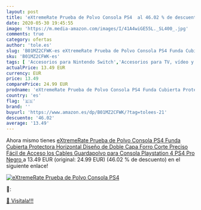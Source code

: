 ```yaml
---
layout: post
title: 'eXtremeRate Prueba de Polvo Consola PS4  al 46.02 % de descuento'
date: 2020-05-30 19:45:55
image: 'https://m.media-amazon.com/images/I/41A4wiGE55L._SL400_.jpg'
comments: true
category: ofertas
author: 'tole.es'
slug: 'B01MZ2CFWK-es eXtremeRate Prueba de Polvo Consola PS4 Funda Cubierta...'
sku: 'B01MZ2CFWK-es'
tags: [ 'Accesorios para Nintendo Switch','Accesorios para TV, vídeo y home cinema','Almacenamiento de datos','Almacenamiento de datos externo','Conversores de vídeo','Electrónica','Hardware y juegos para Nintendo Switch','Informática','Memoria para Nintendo Switch','TV, vídeo y home cinema','Tarjetas de memoria','Tarjetas microSD','Videojuegos','playstation','ps4', ]
actualPrice: 13.49 EUR
currency: EUR
price: 13.49
comparePrice: 24.99 EUR
prodname: 'eXtremeRate Prueba de Polvo Consola PS4 Funda Cubierta Protectora Horizontal Diseño de Doble Capa Forro Corte Preciso Fácil de Acceso los Cables Guardapolvo para Consola Playstation 4 PS4 Pro Negro '
country: 'es'
flag: '🇪🇸'
brand: ''
buyurl: 'https://www.amazon.es/dp/B01MZ2CFWK/?tag=tolees-21'
descuento: '46.02'
average: '13.49'
---
```


Ahora mismo tienes [eXtremeRate Prueba de Polvo Consola PS4 Funda Cubierta Protectora Horizontal Diseño de Doble Capa Forro Corte Preciso Fácil de Acceso los Cables Guardapolvo para Consola Playstation 4 PS4 Pro Negro ](https://www.amazon.es/dp/B01MZ2CFWK/?tag=tolees-21) a 13.49 EUR (original: 24.99 EUR) (46.02 %  de descuento) en el siguiente enlace!

[![eXtremeRate Prueba de Polvo Consola PS4 ](https://m.media-amazon.com/images/I/41A4wiGE55L._SL400_.jpg)](https://www.amazon.es/dp/B01MZ2CFWK/?tag=tolees-21)

🔎:


[🛒 Visítala!!!](https://www.amazon.es/dp/B01MZ2CFWK/?tag=tolees-21)
